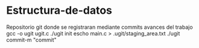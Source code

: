 # Estructura-de-datos
Repositorio git donde se registraran mediante commits avances del trabajo
gcc -o ugit ugit.c
./ugit init
escho main.c > .ugit/staging_area.txt
./ugit commit-m "commit"
